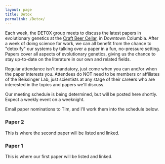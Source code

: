 ```yaml
---
layout: page
title: Detox
permalink: /Detox/
---
```


Each week, the DETOX group meets to discuss the latest papers in evolutionary genetics at the [Craft Beer Cellar](http://www.craftbeercellar.com/columbia/), in Downtown Columbia. After a week of doing science for work, we can all benefit from the chance to "detoxify" our systems by talking over a paper in a fun, no-pressure setting. Papers cover all aspects of evolutionary genetics, giving us the chance to stay up-to-date on the literature in our own and related fields.

Regular attendance isn't mandatory, just come when you can and/or when the paper interests you. Attendees do NOT need to be members or affiliates of the Beissinger Lab, just scientists at any stage of their careers who are interested in the topics and papers we'll discuss.

Our meeting schedule is being determined, but will be posted here shortly. Expect a weekly event on a weeknight.

Email paper nominations to Tim, and I'll work them into the schedule below.


### Paper 2
This is where the second paper will be listed and linked.

### Paper 1
This is where our first paper will be listed and linked.


